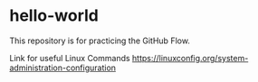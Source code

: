 # hello-world
This repository is for practicing the GitHub Flow.

Link for useful Linux Commands
https://linuxconfig.org/system-administration-configuration
